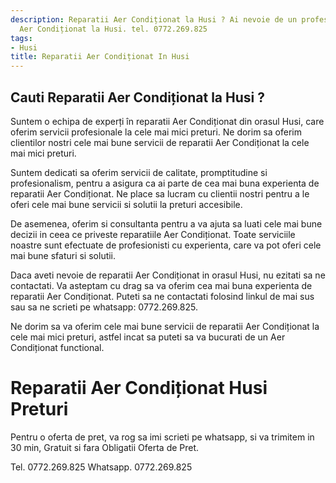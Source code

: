 ```yaml
---
description: Reparatii Aer Condiționat la Husi ? Ai nevoie de un profesionist in Reparatii
  Aer Condiționat la Husi. tel. 0772.269.825
tags:
- Husi
title: Reparatii Aer Condiționat In Husi
---
```



## Cauti Reparatii Aer Condiționat la Husi ?

Suntem o echipa de experți în reparatii Aer Condiționat din orasul Husi, care oferim servicii profesionale la cele mai mici preturi. Ne dorim sa oferim clientilor nostri cele mai bune servicii de reparatii Aer Condiționat la cele mai mici preturi.

Suntem dedicati sa oferim servicii de calitate, promptitudine si profesionalism, pentru a asigura ca ai parte de cea mai buna experienta de reparatii Aer Condiționat. Ne place sa lucram cu clientii nostri pentru a le oferi cele mai bune servicii si solutii la preturi accesibile.

De asemenea, oferim si consultanta pentru a va ajuta sa luati cele mai bune decizii in ceea ce priveste reparatiile Aer Condiționat. Toate serviciile noastre sunt efectuate de profesionisti cu experienta, care va pot oferi cele mai bune sfaturi si solutii.

Daca aveti nevoie de reparatii Aer Condiționat in orasul Husi, nu ezitati sa ne contactati. Va asteptam cu drag sa va oferim cea mai buna experienta de reparatii Aer Condiționat. Puteti sa ne contactati folosind linkul de mai sus sau sa ne scrieti pe whatsapp: 0772.269.825. 

Ne dorim sa va oferim cele mai bune servicii de reparatii Aer Condiționat la cele mai mici preturi, astfel incat sa puteti sa va bucurati de un Aer Condiționat functional.

# Reparatii Aer Condiționat Husi Preturi
Pentru o oferta de pret, va rog sa imi scrieti pe whatsapp, si va trimitem in 30 min, Gratuit si fara Obligatii Oferta de Pret.

Tel. 0772.269.825
Whatsapp. 0772.269.825